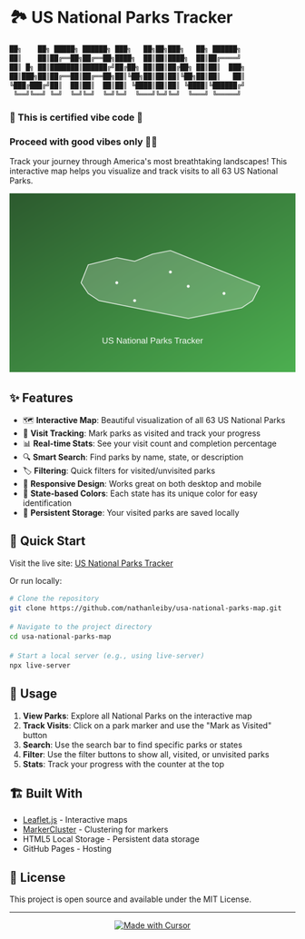 # 🏞️ US National Parks Tracker

```
██╗    ██╗ █████╗ ██████╗ ███╗   ██╗██╗███╗   ██╗ ██████╗
██║    ██║██╔══██╗██╔══██╗████╗  ██║██║████╗  ██║██╔════╝
██║ █╗ ██║███████║██████╔╝██╔██╗ ██║██║██╔██╗ ██║██║  ███╗
██║███╗██║██╔══██║██╔══██╗██║╚██╗██║██║██║╚██╗██║██║   ██║
╚███╔███╔╝██║  ██║██║  ██║██║ ╚████║██║██║ ╚████║╚██████╔╝
 ╚══╝╚══╝ ╚═╝  ╚═╝╚═╝  ╚═╝╚═╝  ╚═══╝╚═╝╚═╝  ╚═══╝ ╚═════╝
```

### 🌟 This is certified vibe code 🌟

### Proceed with good vibes only 🏄‍♂️

Track your journey through America's most breathtaking landscapes! This interactive map helps you visualize and track visits to all 63 US National Parks.

<div align="center">
  <img src="./usa.svg" alt="US National Parks Tracker" width="600"/>
</div>

## ✨ Features

- 🗺️ **Interactive Map**: Beautiful visualization of all 63 US National Parks
- 🎯 **Visit Tracking**: Mark parks as visited and track your progress
- 📊 **Real-time Stats**: See your visit count and completion percentage
- 🔍 **Smart Search**: Find parks by name, state, or description
- 🏷️ **Filtering**: Quick filters for visited/unvisited parks
- 📱 **Responsive Design**: Works great on both desktop and mobile
- 🎨 **State-based Colors**: Each state has its unique color for easy identification
- 💾 **Persistent Storage**: Your visited parks are saved locally

## 🚀 Quick Start

Visit the live site: [US National Parks Tracker](https://nathanleiby.github.io/usa-national-parks-map/)

Or run locally:

```bash
# Clone the repository
git clone https://github.com/nathanleiby/usa-national-parks-map.git

# Navigate to the project directory
cd usa-national-parks-map

# Start a local server (e.g., using live-server)
npx live-server
```

## 🎯 Usage

1. **View Parks**: Explore all National Parks on the interactive map
2. **Track Visits**: Click on a park marker and use the "Mark as Visited" button
3. **Search**: Use the search bar to find specific parks or states
4. **Filter**: Use the filter buttons to show all, visited, or unvisited parks
5. **Stats**: Track your progress with the counter at the top

## 🏗️ Built With

- [Leaflet.js](https://leafletjs.com/) - Interactive maps
- [MarkerCluster](https://github.com/Leaflet/Leaflet.markercluster) - Clustering for markers
- HTML5 Local Storage - Persistent data storage
- GitHub Pages - Hosting

## 📝 License

This project is open source and available under the MIT License.

---

<div align="center">
  <a href="https://cursor.sh/">
    <img src="https://raw.githubusercontent.com/getcursor/cursor/main/media/cursor-full-dark.png" alt="Made with Cursor" width="200"/>
  </a>
</div>
